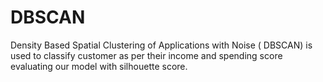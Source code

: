 # DBSCAN
Density Based Spatial Clustering of Applications with Noise ( DBSCAN) is used to classify customer as per their income and spending score evaluating our model with silhouette score.

